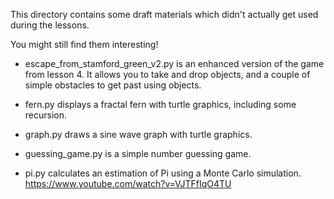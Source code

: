 This directory contains some draft materials which didn't actually get used during the lessons.

You might still find them interesting!

* escape_from_stamford_green_v2.py is an enhanced version of the game from lesson 4. It allows you to take and drop objects, and a couple of simple obstacles to get past using objects.

* fern.py displays a fractal fern with turtle graphics, including some recursion.

* graph.py draws a sine wave graph with turtle graphics.

* guessing_game.py is a simple number guessing game.

* pi.py calculates an estimation of Pi using a Monte Carlo simulation. https://www.youtube.com/watch?v=VJTFfIqO4TU
